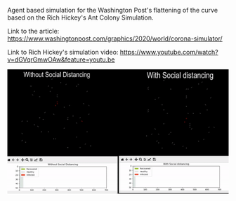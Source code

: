 Agent based simulation for the Washington Post's flattening of the curve based on the Rich Hickey's Ant Colony Simulation.

Link to the article:
https://www.washingtonpost.com/graphics/2020/world/corona-simulator/

Link to Rich Hickey's simulation video:
https://www.youtube.com/watch?v=dGVqrGmwOAw&feature=youtu.be

![](flatten-the-curve.gif)
